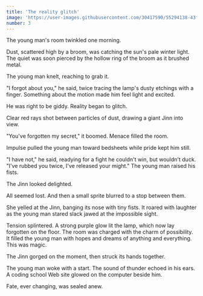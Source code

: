 ```yaml
---
title: 'The reality glitch'
image: 'https://user-images.githubusercontent.com/30417590/55294138-43f3dd80-53cc-11e9-96c2-3c7f2977c24a.jpg'
number: 3
---
```


The young man's room twinkled one morning.

Dust, scattered high by a broom, was catching the sun's pale winter light. The quiet was soon pierced by the hollow ring of the broom as it brushed metal. 

The young man knelt, reaching to grab it.

"I forgot about you," he said, twice tracing the lamp's dusty etchings with a finger. Something about the motion made him feel light and excited.

He was right to be giddy. Reality began to glitch. 

Clear red rays shot between particles of dust, drawing a giant Jinn into view. 

"You've forgotten my secret," it boomed. Menace filled the room. 

Impulse pulled the young man toward bedsheets while pride kept him still. 

"I have not," he said, readying for a fight he couldn't win, but wouldn't duck. "I've rubbed you twice, I've released your might." The young man raised his fists.

The Jinn looked delighted. 

All seemed lost. And then a small sprite blurred to a stop between them. 

She yelled at the Jinn, banging its nose with tiny fists. It roared with laughter as the young man stared slack jawed at the impossible sight. 

Tension splintered. A strong purple glow lit the lamp, which now lay forgotten on the floor. The room was charged with the charm of possibility. It filled the young man with hopes and dreams of anything and everything. This was magic.

The Jinn gorged on the moment, then struck its hands together.

The young man woke with a start. The sound of thunder echoed in his ears. A coding school Web site glowed on the computer beside him.

Fate, ever changing, was sealed anew.
